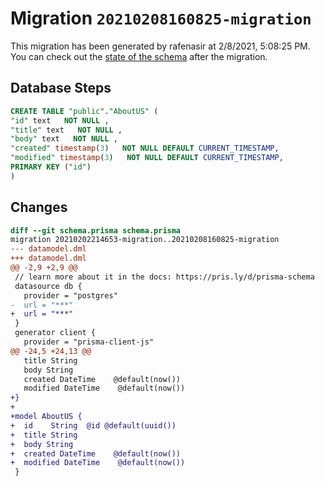 # Migration `20210208160825-migration`

This migration has been generated by rafenasir at 2/8/2021, 5:08:25 PM.
You can check out the [state of the schema](./schema.prisma) after the migration.

## Database Steps

```sql
CREATE TABLE "public"."AboutUS" (
"id" text   NOT NULL ,
"title" text   NOT NULL ,
"body" text   NOT NULL ,
"created" timestamp(3)   NOT NULL DEFAULT CURRENT_TIMESTAMP,
"modified" timestamp(3)   NOT NULL DEFAULT CURRENT_TIMESTAMP,
PRIMARY KEY ("id")
)
```

## Changes

```diff
diff --git schema.prisma schema.prisma
migration 20210202214653-migration..20210208160825-migration
--- datamodel.dml
+++ datamodel.dml
@@ -2,9 +2,9 @@
 // learn more about it in the docs: https://pris.ly/d/prisma-schema
 datasource db {
   provider = "postgres"
-  url = "***"
+  url = "***"
 }
 generator client {
   provider = "prisma-client-js"
@@ -24,5 +24,13 @@
   title String
   body String
   created DateTime    @default(now())
   modified DateTime    @default(now())
+}
+
+model AboutUS {
+  id    String  @id @default(uuid())
+  title String
+  body String
+  created DateTime    @default(now())
+  modified DateTime    @default(now())
 }
```


